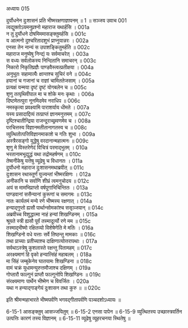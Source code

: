 अध्यायः 015

दुर्योधनेन दुःशासनं प्रति भीष्मरक्षणाज्ञापनम् ॥ 1 ॥
सञ्जय उवाच 	001  
त्वद्युक्तोऽयमनुप्रश्नो महाराज यथार्हसि ।	001a  
न तु दुर्योधने दोषमिममासङ्क्तुमर्हसि ॥	001c  
य आत्मनो दुश्चरितादशुभं प्राप्नुयान्नरः ।	002a  
एनसा तेन नान्यं स उपाशङ्कितुमर्हति ॥	002c  
महाराज मनुष्येषु निन्द्यं यः सर्वमाचरेत् ।	003a  
स वध्यः सर्वलोकस्य निन्दितानि समाचरन् ॥	003c  
निकारो निकृतिप्रज्ञैः पाण्डवैस्त्वत्प्रतीक्षया ।	004a  
अनुभूतः सहामात्यैः क्षान्तश्च सुचिरं वने ॥	004c  
हयानां च गजानां च राज्ञां चामिततेजसाम् ।	005a  
प्रत्यक्षं यन्मया दृष्टं दृष्टं योगबलेन च ॥	005c  
शृणु तत्पृथिवीपाल मा च शोके मनः कृथाः ।	006a  
दिष्टमेतत्पुरा नूनमिदमेव नराधिप ॥	006c  
नमस्कृत्वा प्रवक्ष्यामि पाराशर्याय धीमते ।	007a  
यस्य प्रसादाद्दिव्यं तत्प्राप्तं ज्ञानमनुत्तमम् ॥	007c  
दृष्टिश्चातीन्द्रिया राजन्दूराच्छ्रवणमेव च ।	008a  
परचित्तस्य विज्ञानमतीतानागतस्य च ॥	008c  
व्युत्थितोत्पत्तिविज्ञानमाकाशे च गतिः शुभा ।	009a  
अस्त्रैरसङ्गो युद्धेषु वरदानान्महात्मनः ॥	009c  
शृणु मे विस्तरेणेदं विचित्रं परमाद्भुतम् ।	010a  
भरतानामभूद्युद्धं यथा तद्रोमहर्षणम् ॥	010c  
तेष्वनीकेषु यत्तेषु व्यूढेषु च विधानतः ।	011a  
दुर्योधनो महाराज दुःशासनमथाब्रवीत् ॥	011c  
दुःशासन रथास्तूर्णं युज्यन्तां भीष्मरक्षिणः ।	012a  
अनीकानि च सर्वाणि शीघ्रं त्वमनुचोदय ॥	012c  
अयं स मामभिप्राप्तो वर्षपूगाभिचिन्तितः ।	013a  
पाण्डवानां ससैन्यानां कुरूणां च समागमः ॥	013c  
नातः कार्यतमं मन्ये रणे भीष्मस्य रक्षणात् ।	014a  
हन्याद्गुप्तो ह्यसौ पार्थान्सोमकांश्च ससृञ्जयान् ॥	014c  
अब्रवीच्च विशुद्धात्मा नाहं हन्यां शिखण्डिनम् ।	015a  
श्रूयते स्त्री ह्यसौ पूर्वं तस्मादूर्त्यो रणे मम ॥	015c  
तस्माद्भीष्मो रक्षितव्यो विशेषेणेति मे मतिः ।	016a  
शिखण्डिनो वधे यत्ताः सर्वे तिष्ठन्तु मामकाः ॥	016c  
तथा प्राच्याः प्रतीच्याश्च दाक्षिणात्योत्तरापथाः ।	017a  
सर्वथाऽस्त्रेषु कुशलास्ते रक्षन्तु पितामहम् ॥	017c  
अरक्ष्यमाणं हि वृको हन्यात्सिंहं महाबलम् ।	018a  
मा सिंहं जम्बुकेनेव घातयामः शिखण्डिना ॥	018c  
वामं चक्रं युधामन्युरुत्तमौजाश्च दक्षिणम् ।	019a  
गोप्तारौ फाल्गुनं प्राप्तौ फाल्गुनोपि शिखण्डिनः ॥	019c  
संरक्ष्यमाणः पार्थेन भीष्मेण च विवर्जितः ।	020a  
यथा न हन्याद्गाङ्गेयं दुःशासन तथा कुरु ॥ ॥	020c  

इति श्रीमन्महाभारते भीष्मपर्वणि भगवद्गीतापर्वणि पञ्चदशोऽध्यायः ॥

6-15-1 आसङ्क्तुम् आसज्जयितुम् ॥ 6-15-2 एनसा पापेन ॥ 6-15-9 व्युत्थितस्य उच्छास्त्रवर्तिन उत्पत्तिः कारणं तस्य विज्ञानम् ॥ 6-15-11 व्यूढेषु व्यूहरचनया स्थितेषु ॥
